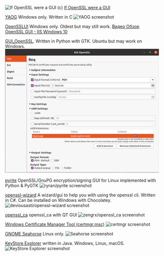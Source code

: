 ![If OpenSSL were a GUI](https://user-images.githubusercontent.com/415502/271791002-49f8a077-98eb-49ea-99d1-8ee7110952f0.png)
(c) [If OpenSSL were a GUI](https://smallstep.com/blog/if-openssl-were-a-gui/)

[YAOG](https://github.com/patrickpr/YAOG) Windows only. Written in C
![YAOG screenshot](https://raw.githubusercontent.com/patrickpr/YAOG/master/img/main.jpg)


[OpenSSLUI](https://sourceforge.net/projects/opensslui/) Windows only. Oldest but may still work.
[Видео Обзор OpenSSL GUI - IIS Windows 10](https://www.youtube.com/watch?v=9_ognfTeJvw)


[GUI_OpenSSL](https://github.com/Vasquiinho/GUI_OpenSSL). Written in Python with GTK. Ubuntu but may work on Windows.
![Vasquiinho/GUI_OpenSSL screenshot](https://raw.githubusercontent.com/Vasquiinho/GUI_OpenSSL/master/Image/apresentacao.PNG)


[pyrite](https://github.com/ryran/pyrite) OpenSSL/GnuPG encryption/signing GUI for Linux implemented with Python & PyGTK
![ryran/pyrite screenshot](https://camo.githubusercontent.com/0e4a1650dee083ecb7d79db0d853a7f76111a150e9c46af2ad5ec713afb4c844/687474703a2f2f6231392e6f72672f6c696e75782f7079726974652f31656e635f7478742e706e67)


[openssl-wizard](https://github.com/deviousasti/openssl-wizard) A wizard/gui to help you with using the openssl cli. Written in C#. Can be installed on Windows with Chocolatey.
![deviousasti/openssl-wizard screenshot](https://user-images.githubusercontent.com/2375486/75088352-07941780-5572-11ea-9ac5-a078a2faf6a7.png)


[openssl_ca](https://github.com/zengrx/openssl_ca) openssl_ca with QT GUI
![zengrx/openssl_ca screenshot](https://github.com/zengrx/openssl_ca/raw/master/Doc/pictures/client.png)


[Windows Certificate Manager Tool (certmgr.msc)](https://learn.microsoft.com/en-us/dotnet/framework/tools/certmgr-exe-certificate-manager-tool)
![certmgr screenshot](https://user-images.githubusercontent.com/415502/271792055-2332fd61-8b82-4890-94be-4fcaf09002e1.png)


[GNOME Seahorse](https://wiki.gnome.org/Apps/Seahorse) Linux only.
![Seahorse screenshot](https://upload.wikimedia.org/wikipedia/commons/5/5b/Gnome_Seahorse_3.12.2.png)


[KeyStore Explorer](https://github.com/kaikramer/keystore-explorer) written in Java. Windows, Linux, macOS.
![KeyStore Explorer screenshot](https://raw.githubusercontent.com/kaikramer/kaikramer.github.io/main/images/win10_mykeystore.png)


